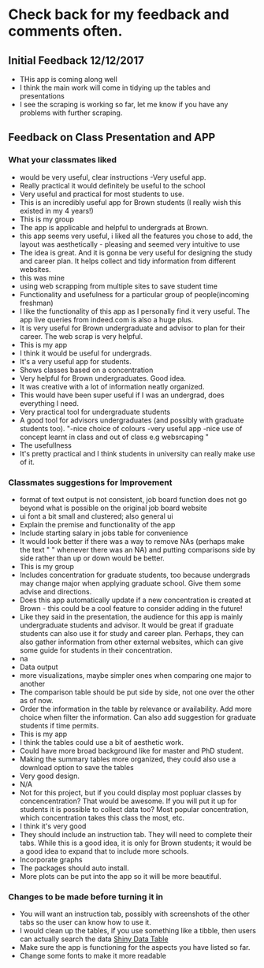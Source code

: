 # Check back for my feedback and comments often. 


## Initial Feedback 12/12/2017

- THis app is coming along well 
- I think the main work will come in tidying up the tables and presentations
- I see the scraping is working so far, let me know if you have any problems with further scraping. 



## Feedback on Class Presentation and APP

### What your classmates liked

- would be very useful, clear instructions
-Very useful app.
- Really practical it would definitely be useful to the school
- Very useful and practical for most students to use. 
- This is an incredibly useful app for Brown students (I really wish this existed in my 4 years!)
- This is my group
- The app is applicable and helpful to undergrads at Brown.
- this app seems very useful, i liked all the features you chose to add, the layout was aesthetically - pleasing and seemed very intuitive to use
- The idea is great. And it is gonna be very useful for designing the study and career plan. It helps collect and tidy information from different websites.
- this was mine
- using web scrapping from multiple sites to save student time 
- Functionality and usefulness for a particular group of people(incoming freshman)
- I like the functionality of this app as I personally find it very useful. The app live queries from indeed.com is also a huge plus.
- It is very useful for Brown undergraduate and advisor to plan for their career. The web scrap is very helpful.
- This is my app
- I think it would be useful for undergrads.
- It's a very useful app for students.
- Shows classes based on a concentration
- Very helpful for Brown undergraduates. Good idea.
- It was creative with a lot of information neatly organized.
- This would have been super useful if I was an undergrad, does everything I need.
- Very practical tool for undergraduate students 
- A good tool for advisors undergraduates (and possibly with graduate students too).
"-nice choice of colours
-very useful app
-nice use of concept learnt in class and out of class e.g websrcaping
"
- The usefullness
- It's pretty practical and I think students in university can really make use of it.



### Classmates suggestions for Improvement

- format of text output is not consistent, job board function does not go beyond what is possible on the original job board website
- ui font a bit small and clustered; also general ui
- Explain the premise and functionality of the app
- Include starting salary in jobs table for convenience
- It would look better if there was a way to remove NAs (perhaps make the text " " whenever there was an NA) and putting comparisons side by side rather than up or down would be better. 
- This is my group
- Includes concentration for graduate students, too because undergrads may change major when applying graduate school. Give them some advise and directions.
- Does this app automatically update if a new concentration is created at Brown - this could be a cool feature to consider adding in the future!
- Like they said in the presentation, the audience for this app is mainly undergraduate students and advisor. It would be great if graduate students can also use it for study and career plan. Perhaps, they can also gather information from other external websites, which can give some guide for students in their concentration.
- na
- Data output 
- more visualizations, maybe simpler ones when comparing one major to another
- The comparison table should be put side by side, not one over the other as of now.
- Order the information in the table by relevance or availability. Add more choice when filter the information. Can also add suggestion for graduate students if time permits.
- This is my app
- I think the tables could use a bit of aesthetic work.
- Could have more broad background like for master and PhD student.
- Making the summary tables more organized, they could also use a download option to save the tables
- Very good design.
- N/A
- Not for this project, but if you could display most popluar classes by concencentration? That would be awesome. If you will put it up for students it is possible to collect data too? Most popular concentration, which concentration takes this class the most, etc. 
- I think it's very good
- They should include an instruction tab.  They will need to complete their tabs. While this is a good idea, it is only for Brown students; it would be a good idea to expand that to include more schools. 
- Incorporate graphs
- The packages should auto install. 
- More plots can be put into the app so it will be more beautiful.



### Changes to be made before turning it in

- You will want an instruction tab, possibly with screenshots of the other tabs so the user can know how to use it. 
- I would clean up the tables, if you use something like a tibble, then users can actually search the data [Shiny Data Table](https://shiny.rstudio.com/articles/datatables.html)
- Make sure the app is functioning for the aspects you have listed so far. 
- Change some fonts to make it more readable
